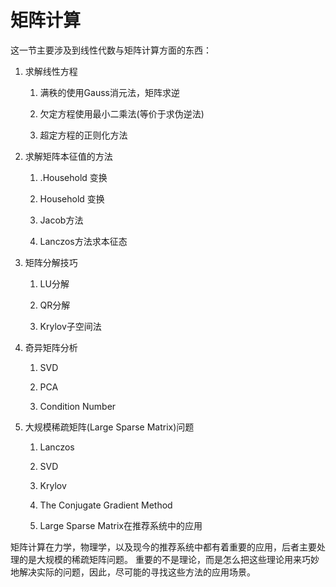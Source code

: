 # 矩阵计算

这一节主要涉及到线性代数与矩阵计算方面的东西：

1. 求解线性方程

   1. 满秩的使用Gauss消元法，矩阵求逆
   2. 欠定方程使用最小二乘法\(等价于求伪逆法\)

   3. 超定方程的正则化方法

2. 求解矩阵本征值的方法

   1. .Household 变换

   2. Household 变换

   3. Jacob方法

   4. Lanczos方法求本征态

3. 矩阵分解技巧

   1. LU分解

   2. QR分解

   3. Krylov子空间法

4. 奇异矩阵分析

   1. SVD

   2. PCA

   3. Condition Number

5. 大规模稀疏矩阵\(Large Sparse Matrix\)问题

   1. Lanczos

   2. SVD

   3. Krylov

   4. The Conjugate Gradient Method

   5. Large Sparse Matrix在推荐系统中的应用

矩阵计算在力学，物理学，以及现今的推荐系统中都有着重要的应用，后者主要处理的是大规模的稀疏矩阵问题。 重要的不是理论，而是怎么把这些理论用来巧妙地解决实际的问题，因此，尽可能的寻找这些方法的应用场景。  



